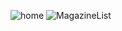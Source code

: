 ![home](https://i.postimg.cc/tCFGf0Sf/QQ-20221117142234.png)
![MagazineList](https://i.postimg.cc/hPL16M9M/QQ-20221117141736.png)

